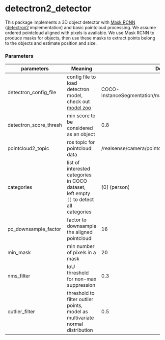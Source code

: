 # detectron2_detector

This package implements a 3D object detector with [Mask RCNN](https://arxiv.org/pdf/1703.06870.pdf) ([detectron2](https://github.com/facebookresearch/detectron2) implementation) and basic pointcloud processing. 
We assume ordered pointcloud aligned with pixels is available. We use Mask RCNN to produce masks for objects, then use these masks to extract points belong to the objects and estimate position and size. 

### Parameters
| parameters       | Meaning        | Default |
| ---------------- | ------------- | ------- |
| detectron_config_file | config file to load detectron model, <br> check out [model zoo](https://github.com/facebookresearch/detectron2/blob/master/MODEL_ZOO.md) | COCO-InstanceSegmentation/mask_rcnn_R_50_FPN_3x.yaml |
| detectron_score_thresh | min score to be considered as an object | 0.8 |
| pointcloud2_topic | ros topic for pointcloud data | /realsense/camera/pointcloud |
| categories | list of interested categories in COCO dataset, <br> left empty `[]` to detect all categories | [0] (person) |
| pc_downsample_factor | factor to downsample the aligned pointcloud | 16 |
| min_mask | min number of pixels in a mask | 20 |
| nms_filter | IoU threshold for non-max suppression | 0.3 |
| outlier_filter | threshold to filter outlier points, <br> model as multivariate normal distribution | 0.5 |
